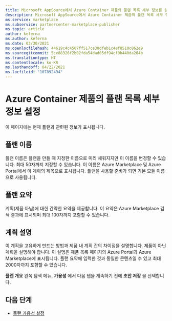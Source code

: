 ```yaml
---
title: Microsoft AppSource에서 Azure Container 제품의 플랜 목록 세부 정보를 설정합니다.
description: Microsoft AppSource에서 Azure Container 제품의 플랜 목록 세부 정보를 설정합니다.
ms.service: marketplace
ms.subservice: partnercenter-marketplace-publisher
ms.topic: article
author: keferna
ms.author: keferna
ms.date: 03/30/2021
ms.openlocfilehash: 44619c4c4507ff517ce30dfeb1c4ef8510c862e9
ms.sourcegitcommit: 5ce88326f2b02fda54dad05df94cf0b440da284b
ms.translationtype: HT
ms.contentlocale: ko-KR
ms.lasthandoff: 04/22/2021
ms.locfileid: "107892494"
---
```

# <a name="set-up-plan-listing-details-for-an-azure-container-offer"></a>Azure Container 제품의 플랜 목록 세부 정보 설정

이 페이지에는 현재 플랜과 관련된 정보가 표시됩니다.

## <a name="plan-name"></a>플랜 이름

플랜 이름은 플랜을 만들 때 지정한 이름으로 미리 채워지지만 이 이름을 변경할 수 있습니다. 최대 50자까지 지정할 수 있습니다. 이 이름은 Azure Marketplace 및 Azure Portal에서 이 계획의 제목으로 표시됩니다. 플랜을 사용할 준비가 되면 기본 모듈 이름으로 사용됩니다.

## <a name="plan-summary"></a>플랜 요약

계획(제품 아님)에 대한 간략한 요약을 제공합니다. 이 요약은 Azure Marketplace 검색 결과에 표시되며 최대 100자까지 포함할 수 있습니다.

## <a name="plan-description"></a>계획 설명

이 계획을 고유하게 만드는 방법과 제품 내 계획 간의 차이점을 설명합니다. 제품이 아닌 계획을 설명해야 합니다. 이 설명은 제품 목록 페이지의 Azure Portal과 Azure Marketplace에 표시됩니다. 플랜 요약에 입력한 것과 동일한 콘텐츠일 수 있고 최대 2000자까지 포함할 수 있습니다.

**플랜 개요** 왼쪽 탐색 메뉴, **가용성** 에서 다음 탭을 계속하기 전에 **초안 저장** 을 선택합니다.

## <a name="next-steps"></a>다음 단계

- [플랜 가용성 설정](azure-container-plan-availability.md)
